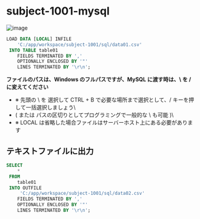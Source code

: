 # subject-1001-mysql

![image](https://user-images.githubusercontent.com/1501327/135567023-9395f481-9892-4b7b-a57b-26c804d1da76.png)

```sql
LOAD DATA [LOCAL] INFILE
    'C:/app/workspace/subject-1001/sql/data01.csv'
 INTO TABLE table01
    FIELDS TERMINATED BY ','
    OPTIONALLY ENCLOSED BY '"'
    LINES TERMINATED BY '\r\n';
```

**ファイルのパスは、Windows のフルパスですが、MySQL に渡す時は、\ を / に変えてください**

- ※ 先頭の \ を 選択して CTRL + B で必要な場所まで選択として、/ キーを押して一括選択しましょう\
- ( または パスの区切りとしてプログラミングで一般的な \\ も可能 )\
- ※ LOCAL は省略した場合ファイルはサーバーホスト上にある必要があります

## テキストファイルに出力
```sql
SELECT
    *
 FROM
    table01
 INTO OUTFILE
     'C:/app/workspace/subject-1001/sql/data02.csv'
    FIELDS TERMINATED BY ','
    OPTIONALLY ENCLOSED BY '"'
    LINES TERMINATED BY '\r\n';
```

